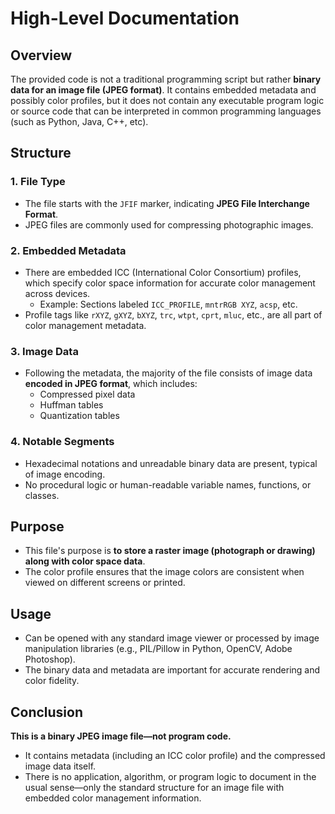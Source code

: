 # High-Level Documentation

## Overview
The provided code is not a traditional programming script but rather **binary data for an image file (JPEG format)**. It contains embedded metadata and possibly color profiles, but it does not contain any executable program logic or source code that can be interpreted in common programming languages (such as Python, Java, C++, etc).

## Structure

### 1. **File Type**
- The file starts with the `JFIF` marker, indicating **JPEG File Interchange Format**.
- JPEG files are commonly used for compressing photographic images.

### 2. **Embedded Metadata**
- There are embedded ICC (International Color Consortium) profiles, which specify color space information for accurate color management across devices.
  - Example: Sections labeled `ICC_PROFILE`, `mntrRGB XYZ`, `acsp`, etc.
- Profile tags like `rXYZ`, `gXYZ`, `bXYZ`, `trc`, `wtpt`, `cprt`, `mluc`, etc., are all part of color management metadata.

### 3. **Image Data**
- Following the metadata, the majority of the file consists of image data **encoded in JPEG format**, which includes:
  - Compressed pixel data
  - Huffman tables
  - Quantization tables

### 4. **Notable Segments**
- Hexadecimal notations and unreadable binary data are present, typical of image encoding.
- No procedural logic or human-readable variable names, functions, or classes.

## Purpose

- This file's purpose is **to store a raster image (photograph or drawing) along with color space data**.
- The color profile ensures that the image colors are consistent when viewed on different screens or printed.

## Usage

- Can be opened with any standard image viewer or processed by image manipulation libraries (e.g., PIL/Pillow in Python, OpenCV, Adobe Photoshop).
- The binary data and metadata are important for accurate rendering and color fidelity.

## Conclusion

**This is a binary JPEG image file—not program code.**  
- It contains metadata (including an ICC color profile) and the compressed image data itself.
- There is no application, algorithm, or program logic to document in the usual sense—only the standard structure for an image file with embedded color management information.